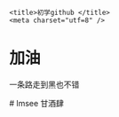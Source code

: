 <!DOCTYPE html>
<html lang="zh">

<head>

    <title>初学github </title>
    <meta charset="utf=8" />
</head>

<body>
    <h1>加油</h1>
    <p>  一条路走到<mrk>黑</mark>也不错</p>

</body>

</html>
# lmsee
甘酒肆
